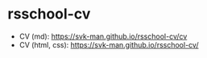 # rsschool-cv

- CV (md): https://svk-man.github.io/rsschool-cv/cv
- CV (html, css): https://svk-man.github.io/rsschool-cv/